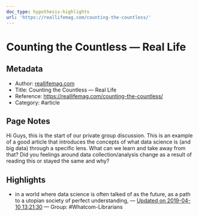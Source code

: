 ```yaml
---
doc_type: hypothesis-highlights
url: 'https://reallifemag.com/counting-the-countless/'
---
```


# Counting the Countless — Real Life

## Metadata
- Author: [reallifemag.com]()
- Title: Counting the Countless — Real Life
- Reference: https://reallifemag.com/counting-the-countless/
- Category: #article

## Page Notes
Hi Guys, this is the start of our private group discussion.
This is an example of a good article that introduces the concepts of what data science is (and big data) through a specific lens. What can we learn and take away from that?  Did you feelings around data collection/analysis change as a result of reading this or stayed the same and why?
## Highlights
- in a world where data science is often talked of as the future, as a path to a utopian society of perfect understanding, — [Updated on 2019-04-10 13:21:30](https://hyp.is/OdJedlvOEemHKONWUjyUXA/reallifemag.com/counting-the-countless/) — Group: #Whatcom-Librarians



